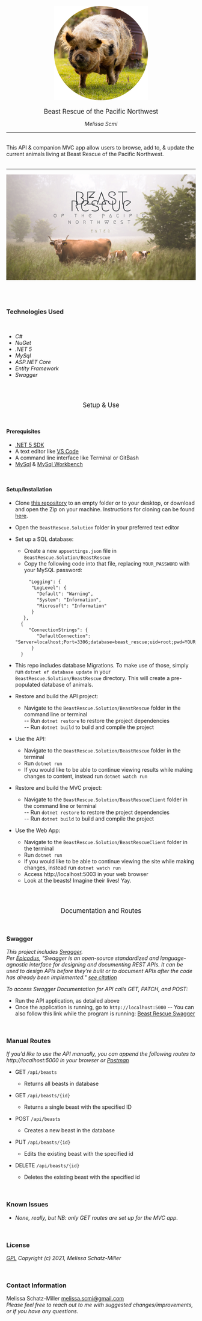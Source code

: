 <p align="center">
<img src="BeastRescueClient/wwwroot/img/haystack-round.png" width="250" style="border-radius=50%;" /><br/><br />
<big>Beast Rescue of the Pacific Northwest</big>
</p>
<p align="center">
<i>Melissa Scmi</i>
<br/>

------------------------------

<br/>
This API & companion MVC app allow users to browse, add to, & update the current animals living at Beast Rescue of the Pacific Northwest.<br/><br />

------------------------------
<p align="center">
<img src="BeastRescueClient/wwwroot/img/BeastRescue-Splash.png" width="600" /><br/><br />
</p>
<br/>

### Technologies Used

<br />

* _C#_
* _NuGet_
* _.NET 5_
* _MySql_
* _ASP.NET Core_
* _Entity Framework_
* _Swagger_

<br />
<br />

<p align="center">
<big>Setup & Use</big>
</p>
<br />

#### Prerequisites

- [.NET 5 SDK](https://dotnet.microsoft.com/download/dotnet/5.0)
- A text editor like [VS Code](https://code.visualstudio.com/)
- A command line interface like Terminal or GitBash
- [MySql](https://dev.mysql.com/downloads/file/?id=484914) & [MySql Workbench](https://www.mysql.com/products/workbench/)

<br/>

#### Setup/Installation

* Clone [this repository](https://github.com/tigertiger/BeastRescue.Solution) to an empty folder or to your desktop, or download and open the Zip on your machine. Instructions for cloning can be found [here](https://docs.github.com/en/github/creating-cloning-and-archiving-repositories/cloning-a-repository-from-github/cloning-a-repository).
* Open the ```BeastRescue.Solution``` folder in your preferred text editor
* Set up a SQL database:
   - Create a new `appsettings.json` file in ```BeastRescue.Solution/BeastRescue```
   - Copy the following code into that file, replacing `YOUR_PASSWORD` with your MySQL password:
   ```
        "Logging": {
         "LogLevel": {
           "Default": "Warning",
           "System": "Information",
           "Microsoft": "Information"
         }
      },
     {
        "ConnectionStrings": {
           "DefaultConnection": "Server=localhost;Port=3306;database=beast_rescue;uid=root;pwd=YOUR_PASSWORD;"
         }
     }
   ```
* This repo includes database Migrations. To make use of those, simply run ```dotnet ef database update``` in your ```BeastRescue.Solution/BeastRescue``` directory. This will create a pre-populated database of animals.

* Restore and build the API project:
  - Navigate to the ```BeastRescue.Solution/BeastRescue``` folder in the command line or terminal  
    -- Run ```dotnet restore``` to restore the project dependencies  
    -- Run ```dotnet build``` to build and compile the project

* Use the API:
  - Navigate to the ```BeastRescue.Solution/BeastRescue``` folder in the terminal
  - Run ```dotnet run``` 
  - If you would like to be able to continue viewing results while making changes to content, instead run ```dotnet watch run```

* Restore and build the MVC project:
  - Navigate to the ```BeastRescue.Solution/BeastRescueClient``` folder in the command line or terminal  
    -- Run ```dotnet restore``` to restore the project dependencies  
    -- Run ```dotnet build``` to build and compile the project

* Use the Web App:
  - Navigate to the ```BeastRescue.Solution/BeastRescueClient``` folder in the terminal
  - Run ```dotnet run``` 
  - If you would like to be able to continue viewing the site while making changes, instead run ```dotnet watch run```
  - Access http://localhost:5003 in your web browser
  - Look at the beasts! Imagine their lives! Yay.

<br /><br />
<p align="center">
<big>Documentation and Routes</big>
</p>

<br />

### Swagger

_This project includes [Swagger](https://swagger.io/). <br />
Per [Epicodus](https://www.epicodus.com/), "Swagger is an open-source standardized and language-agnostic interface for designing and documenting REST APIs. It can be used to design APIs before they’re built or to document APIs after the code has already been implemented." [see citation](https://www.learnhowtoprogram.com/c-and-net/building-an-api/further-exploration-with-apis)_<br />

_To access Swagger Documentation for API calls GET, PATCH, and POST:_
 - Run the API application, as detailed above
 - Once the application is running, go to `http://localhost:5000`
  -- You can also follow this link while the program is running: [Beast Rescue Swagger](http://localhost:5000)

<br />

### Manual Routes

_If you'd like to use the API manually, you can append the following routes to http://localhost:5000 in your browser or [Postman](https://www.postman.com/)_

- GET `/api/beasts`
    - Returns all beasts in database

- GET `/api/beasts/{id}`
    - Returns a single beast with the specified ID

- POST `/api/beasts`
    - Creates a new beast in the database

- PUT `/api/beasts/{id}`
    - Edits the existing beast with the specified id

- DELETE `/api/beasts/{id}`
    - Deletes the existing beast with the specified id

<br />

### Known Issues
* _None, really, but NB: only GET routes are set up for the MVC app._

<br />

### License

_[GPL](https://opensource.org/licenses/gpl-license)_
_Copyright (c) 2021, Melissa Schatz-Miller_

<Br />

### Contact Information  

Melissa Schatz-Miller <melissa.scmi@gmail.com>  
_Please feel free to reach out to me with suggested changes/improvements, or if you have any questions._